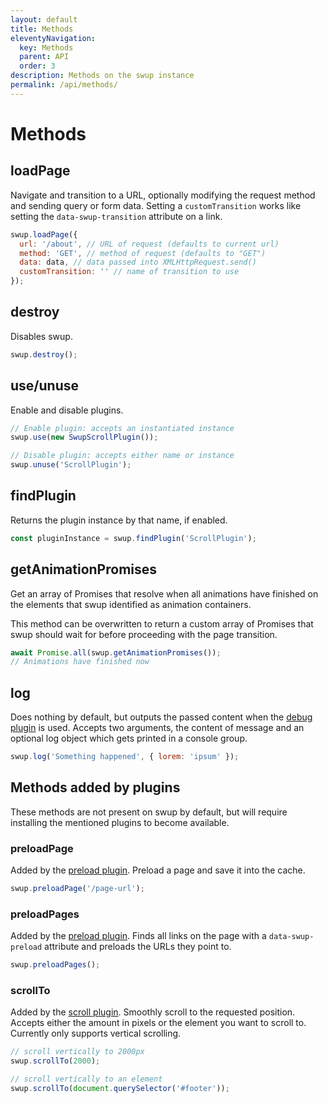 ```yaml
---
layout: default
title: Methods
eleventyNavigation:
  key: Methods
  parent: API
  order: 3
description: Methods on the swup instance
permalink: /api/methods/
---
```


# Methods

## loadPage

Navigate and transition to a URL, optionally modifying the request method and sending query or form data. Setting a `customTransition` works like setting the `data-swup-transition` attribute on a link.

```javascript
swup.loadPage({
  url: '/about', // URL of request (defaults to current url)
  method: 'GET', // method of request (defaults to "GET")
  data: data, // data passed into XMLHttpRequest.send()
  customTransition: '' // name of transition to use
});
```

## destroy

Disables swup.

```javascript
swup.destroy();
```

## use/unuse

Enable and disable plugins.

```javascript
// Enable plugin: accepts an instantiated instance
swup.use(new SwupScrollPlugin());

// Disable plugin: accepts either name or instance
swup.unuse('ScrollPlugin');
```

## findPlugin

Returns the plugin instance by that name, if enabled.

```javascript
const pluginInstance = swup.findPlugin('ScrollPlugin');
```

## getAnimationPromises

Get an array of Promises that resolve when all animations have finished on the elements that swup identified as animation containers.

This method can be overwritten to return a custom array of Promises that swup should wait for before proceeding with the page transition.

```javascript
await Promise.all(swup.getAnimationPromises());
// Animations have finished now
```

## log

Does nothing by default, but outputs the passed content when the [debug plugin](/plugins/debug-plugin/) is used.
Accepts two arguments, the content of message and an optional log object which gets printed in a console group.

```javascript
swup.log('Something happened', { lorem: 'ipsum' });
```

## Methods added by plugins

These methods are not present on swup by default, but will require installing the mentioned plugins to become available.

### preloadPage

Added by the [preload plugin](/plugins/preload-plugin/).
Preload a page and save it into the cache.

```javascript
swup.preloadPage('/page-url');
```

### preloadPages

Added by the [preload plugin](/plugins/preload-plugin/).
Finds all links on the page with a `data-swup-preload` attribute and preloads the URLs they point to.

```javascript
swup.preloadPages();
```

### scrollTo

Added by the [scroll plugin](/plugins/scroll-plugin/).
Smoothly scroll to the requested position. Accepts either the amount in pixels or the element you want to scroll to.
Currently only supports vertical scrolling.

```javascript
// scroll vertically to 2000px
swup.scrollTo(2000);

// scroll vertically to an element
swup.scrollTo(document.querySelector('#footer'));
```
